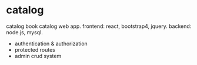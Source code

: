 # catalog
catalog
book catalog web app.
frontend:
react, bootstrap4, jquery.
backend:
node.js, mysql.

+ authentication & authorization
+ protected routes
+ admin crud system
